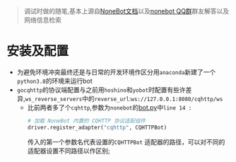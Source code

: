 <!--
 * @Author: your name
 * @Date: 2021-05-15 09:58:13
 * @LastEditTime: 2021-05-15 15:14:30
 * @LastEditors: Please set LastEditors
 * @Description: In User Settings Edit
 * @FilePath: \class-management-assistance-bot\调试记录.md
-->
> 调试时做的随笔,基本上源自[NoneBot文档](https://v2.nonebot.dev/)以及[nonebot QQ群](https://jq.qq.com/?_wv=1027&k=V9kkpiNu)群友解答以及网络信息检索


# 安装及配置
- 为避免环境冲突最终还是与日常的开发环境作区分用`anaconda`新建了一个`python3.8`的环境来运行bot
- `gocqhttp`的协议端配置与之前用`hoshino`和`yobot`时配置有些许差异,`ws_reverse_servers`中的`reverse_url`:`ws://127.0.0.1:8080/cqhttp/ws`
  - 比前两者多了个`cqhttp`,参数为`nonebot`的[bot.py](bot.py)中`line 14 : `
    ```python
    # 加载 NoneBot 内置的 CQHTTP 协议适配组件
    driver.register_adapter("cqhttp", CQHTTPBot)    
    ```
    传入的第一个参数名代表设置的`CQHTTPBot` 适配器的路径，可以对不同的适配器设置不同路径以作区别; 

    